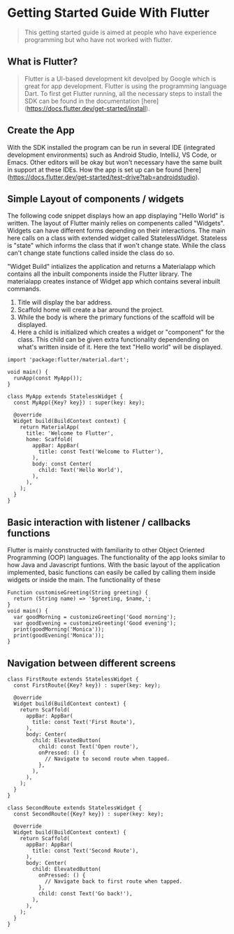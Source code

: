 # Getting Started Guide With Flutter

> This getting started guide is aimed at people who have experience programming but who have not worked  with flutter. 

## What is Flutter?
> Flutter is a UI-based development kit devolped by Google which is great for app development. Flutter is using the programming language Dart. To first get Flutter
running, all the necessary steps to install the SDK can be found in the documentation [here] (https://docs.flutter.dev/get-started/install).

## Create the App

With the SDK installed the program can be run in several IDE (integrated development environments) such as Android Studio, IntelliJ, VS Code, or Emacs. Other 
editors will be okay but won't necessary have the same built in support at these IDEs. How the app is set up can be found [here] (https://docs.flutter.dev/get-started/test-drive?tab=androidstudio).

## Simple Layout of components / widgets

The following code snippet displays how an app displaying "Hello World" is written. The layout of Flutter mainly relies on compenents called "Widgets". 
Widgets can have different forms depending on their interactions. The main here calls on a class with extended widget called StatelessWidget. 
Stateless is "state" which informs the class that if won't change state. While the class can't change state functions called inside the class do so. 

"Widget Build" intializes the application and returns a Materialapp which contains all the inbuilt components inside the Flutter library. The materialapp creates
instance of Widget app which contains several inbuilt commands. 

1. Title will display the bar address. 
2. Scaffold home will create a bar around the project. 
3. While the body is where the primary functions of the scaffold will be displayed. 
4. Here a child is initialized which creates a widget or "component" for the class. This child can be given extra functionality dependending on what's written
inside of it. Here the text "Hello world" will be displayed. 

```
import 'package:flutter/material.dart';

void main() {
  runApp(const MyApp());
}

class MyApp extends StatelessWidget {
  const MyApp({Key? key}) : super(key: key);

  @override
  Widget build(BuildContext context) {
    return MaterialApp(
      title: 'Welcome to Flutter',
      home: Scaffold(
        appBar: AppBar(
          title: const Text('Welcome to Flutter'),
        ),
        body: const Center(
          child: Text('Hello World'),
        ),
      ),
    );
  }
}
```

## Basic interaction with listener / callbacks functions

Flutter is mainly constructed with familiarity to other Object Oriented Programming (OOP) languages. The functionality of the app looks similar to how Java and 
Javascript funtions. With the basic layout of the application implemented, basic functions can easily be called by calling them inside widgets or inside the main. 
The functionality of these 

```
Function customiseGreeting(String greeting) {
  return (String name) => '$greeting, $name,';
}
void main() {
  var goodMorning = customizeGreeting('Good morning');
  var goodEvening = customizeGreeting('Good evening');
  print(goodMorning('Monica'));
  print(goodEvening('Monica'));
}
```



## Navigation between different screens

```
class FirstRoute extends StatelessWidget {
  const FirstRoute({Key? key}) : super(key: key);

  @override
  Widget build(BuildContext context) {
    return Scaffold(
      appBar: AppBar(
        title: const Text('First Route'),
      ),
      body: Center(
        child: ElevatedButton(
          child: const Text('Open route'),
          onPressed: () {
            // Navigate to second route when tapped.
          },
        ),
      ),
    );
  }
}

class SecondRoute extends StatelessWidget {
  const SecondRoute({Key? key}) : super(key: key);

  @override
  Widget build(BuildContext context) {
    return Scaffold(
      appBar: AppBar(
        title: const Text('Second Route'),
      ),
      body: Center(
        child: ElevatedButton(
          onPressed: () {
            // Navigate back to first route when tapped.
          },
          child: const Text('Go back!'),
        ),
      ),
    );
  }
}
```

